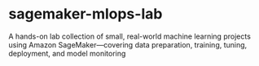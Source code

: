 # sagemaker-mlops-lab
A hands-on lab collection of small, real-world machine learning projects using Amazon SageMaker—covering data preparation, training, tuning, deployment, and model monitoring
